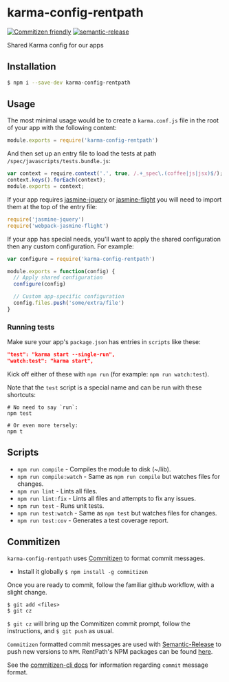 # karma-config-rentpath
[![Commitizen friendly](https://img.shields.io/badge/commitizen-friendly-brightgreen.svg)](http://commitizen.github.io/cz-cli/)
[![semantic-release](https://img.shields.io/badge/%20%20%F0%9F%93%A6%F0%9F%9A%80-semantic--release-e10079.svg?style=plastic)](https://github.com/semantic-release/semantic-release)

Shared Karma config for our apps

## Installation
```bash
$ npm i --save-dev karma-config-rentpath
```

## Usage
The most minimal usage would be to create a `karma.conf.js` file in the root of your app with the following content:
```javascript
module.exports = require('karma-config-rentpath')
```

And then set up an entry file to load the tests at path `/spec/javascripts/tests.bundle.js`:
```javascript
var context = require.context('.', true, /.+_spec\.(coffee|js|jsx)$/);
context.keys().forEach(context);
module.exports = context;
```

If your app requires [jasmine-jquery](https://github.com/velesin/jasmine-jquery) or [jasmine-flight](https://github.com/flightjs/jasmine-flight) you will need to import them at the top of the entry file:
```javascript
require('jasmine-jquery')
require('webpack-jasmine-flight')
```

If your app has special needs, you'll want to apply the shared configuration then any custom configuration. For example:

```javascript
var configure = require('karma-config-rentpath')

module.exports = function(config) {
  // Apply shared configuration
  configure(config)

  // Custom app-specific configuration
  config.files.push('some/extra/file')
}
```

### Running tests

Make sure your app's `package.json` has entries in `scripts` like these:
```json
"test": "karma start --single-run",
"watch:test": "karma start",
```
Kick off either of these with `npm run` (for example: `npm run watch:test`).

Note that the `test` script is a special name and can be run with these shortcuts:
```
# No need to say `run`:
npm test

# Or even more tersely:
npm t
```

## Scripts
* `npm run compile` - Compiles the module to disk (~/lib).
* `npm run compile:watch` - Same as `npm run compile` but watches files for changes.
* `npm run lint` - Lints all files.
* `npm run lint:fix` - Lints all files and attempts to fix any issues.
* `npm run test` - Runs unit tests.
* `npm run test:watch` - Same as `npm test` but watches files for changes.
* `npm run test:cov` - Generates a test coverage report.

## Commitizen
`karma-config-rentpath` uses [Commitizen](https://commitizen.github.io/cz-cli/) to format commit messages.

* Install it globally `$ npm install -g commitizen`

Once you are ready to commit, follow the familiar github workflow, with a slight change.

```
$ git add <files>
$ git cz
```

`$ git cz` will bring up the Commitizen commit prompt, follow the instructions, and `$ git push` as usual.

`Commitizen` formatted commit messages are used with [Semantic-Release](https://github.com/semantic-release/semantic-release) to push new versions to `NPM`. RentPath's NPM packages can be found [here](https://www.npmjs.com/~rentpath).

See the [commitizen-cli docs](https://github.com/commitizen/cz-cli) for information regarding `commit` message format.

